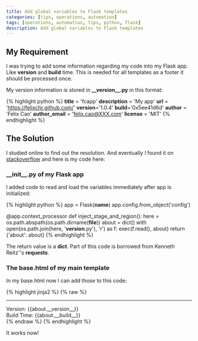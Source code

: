 ```yaml
---
title: Add global variables to Flask templates
categories: [tips, operations, automation]
tags: [operations, automation, tips, python, flask]
description: Add global variables to Flask templates
---
```


## My Requirement

I was trying to add some information regarding my code into my Flask app. Like **version** and **build** time. This is needed for all templates as a footer it should be processed once.

My version information is stored in **\_\_version\_\_.py** in this format:

{% highlight python %}
__title__ = 'fcapp'
__description__ = 'My app'
__url__ = 'https://felixchr.github.com/'
__version__='1.0.4'
__build__='0x5ee41d6d'
__author__ = 'Felix Cao'
__author_email__ = 'felix.cao@XXX.com'
__license__ = 'MIT'
{% endhighlight %}

## The Solution

I studied online to find out the resolution. And eventually I found it on [stackoverflow](https://stackoverflow.com/questions/43335931/global-variables-in-flask-templates) and here is my code here:

### \_\_init\_\_.py of my Flask app

I added code to read and load the variables immediately after app is initialized:

{% highlight python %}
app = Flask(__name__)
app.config.from_object('config')

@app.context_processor
def inject_stage_and_region():
    here = os.path.abspath(os.path.dirname(__file__))
    about = dict()
    with open(os.path.join(here, '__version__.py'), 'r') as f:
        exec(f.read(), about)
return {'about': about}
{% endhighlight %}

The return value is a **dict**. Part of this code is borrowed from Kenneth Reitz''s **requests**.

### The base.html of my main template

In my base.html now I can add those to this code:

{% highlight jinja2 %}
{% raw %}

  <div>
      <hr/>
      Version: {{about.__version__}}<br/>
      Build Time: {{about.__build__}}
  </div>
{% endraw %}
{% endhighlight %}

It works now!

[^global variables in flask templates]: https://stackoverflow.com/questions/43335931/global-variables-in-flask-templates
